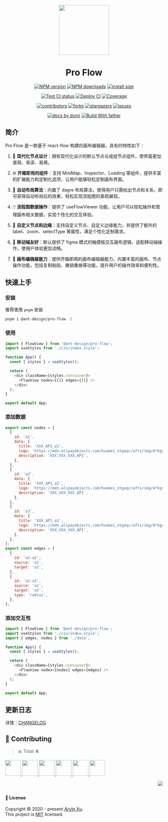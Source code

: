 <p align="center">
  <img width="160" src="https://mdn.alipayobjects.com/huamei_d2ejos/afts/img/A*j10nRoiMh0MAAAAAAAAAAAAADvl6AQ/original">
</p>
<h1 align="center">Pro Flow</h1>

<div align="center">

[![NPM version][npm-image]][npm-url] [![NPM downloads][download-image]][download-url] [![install size][npm-size]][npm-size-url]

[![Test CI status][test-ci]][test-ci-url] [![Deploy CI][release-ci]][release-ci-url] [![Coverage][coverage]][codecov-url]

[![contributors][contributors-shield]][contributors-url] [![forks][forks-shield]][forks-url] [![stargazers][stargazers-shield]][stargazers-url] [![issues][issues-shield]][issues-url]

[![ docs by dumi][dumi-url]](https://d.umijs.org/) [![Build With father][father-url]](https://github.com/umijs/father/)

<!-- gitpod url -->

[gitpod-badge]: https://img.shields.io/badge/Gitpod-ready--to--code-blue?logo=gitpod
[gitpod-url]: https://gitpod.io/#https://github.com/ant-design/pro-flow

<!-- umi url -->

[dumi-url]: https://img.shields.io/badge/docs%20by-dumi-blue
[father-url]: https://img.shields.io/badge/build%20with-father-028fe4.svg

<!-- npm url -->

[npm-image]: http://img.shields.io/npm/v/@ant-design/pro-flow.svg?style=flat-square&color=deepgreen&label=latest
[npm-url]: http://npmjs.org/package/@ant-design/pro-flow
[npm-size]: https://img.shields.io/bundlephobia/minzip/@ant-design/pro-flow?color=deepgreen&label=gizpped%20size&style=flat-square
[npm-size-url]: https://packagephobia.com/result?p=@ant-design/pro-flow

<!-- coverage -->

[coverage]: https://codecov.io/gh/ant-design/pro-flow/branch/master/graph/badge.svg
[codecov-url]: https://codecov.io/gh/ant-design/pro-flow/branch/master

<!-- Github CI -->

[test-ci]: https://github.com/ant-design/pro-flow/workflows/Test%20CI/badge.svg
[release-ci]: https://github.com/ant-design/pro-flow/workflows/Release%20CI/badge.svg
[test-ci-url]: https://github.com/ant-design/pro-flow/actions?query=workflow%3ATest%20CI
[release-ci-url]: https://github.com/ant-design/pro-flow/actions?query=workflow%3ARelease%20CI
[download-image]: https://img.shields.io/npm/dm/@ant-design/pro-flow.svg?style=flat-square
[download-url]: https://npmjs.org/package/@ant-design/pro-flow

</div>

## 简介

Pro Flow 是一款基于 react-flow 构建的画布编辑器。具有的特性如下：

1. 💠 **现代化节点设计**：拥有现代化设计的默认节点与成组节点组件，使界面更加直观、易读、易用。

2. 🌐 **开箱即用的组件**：支持 MiniMap、Inspector、Loading 等组件，提供丰富的扩展能力和定制化选项，让用户能够轻松定制画布界面。

3. 🎨 **自动布局算法**：内置了 dagre 布局算法，使得用户只需给出节点和关系，即可获得自动布局后的效果，轻松实现流程图的美观展现。

4. 🖱️ **流程图数据操作**：提供了 useFlowViewer 功能，让用户可以轻松操作和管理画布相关数据，实现个性化的交互体验。

5. 🧩 **自定义节点和边缘**：支持自定义节点、自定义边缘能力，并提供了额外的 label、zoom、selectType 等属性，满足个性化定制需求。

6. 📱 **移动端友好**：默认提供了 figma 模式的触摸板交互画布逻辑，适配移动端操作，使用户体验更加流畅。

7. 🎨 **画布编辑器能力**：提供开箱即用的画布编辑器能力，内置丰富的画布、节点操作功能，包括复制粘贴、撤销重做等功能，提升用户的操作效率和便利性。

## 快速上手

### 安装

推荐使用 `pnpm` 安装

```bash
pnpm i @ant-design/pro-flow -S
```

### 使用

```js
import { FlowView } from '@ant-design/pro-flow';
import useStyles from './css/index.style';

function App() {
  const { styles } = useStyles();

  return (
    <div className={styles.container}>
      <FlowView nodes={[]} edges={[]} />
    </div>
  );
}

export default App;
```

### 添加数据

```js
export const nodes = [
  {
    id: 'a1',
    data: {
      title: 'XXX_API_a1',
      logo: 'https://mdn.alipayobjects.com/huamei_ntgeqc/afts/img/A*kgyiRKi04eUAAAAAAAAAAAAADvuvAQ/original',
      description: 'XXX_XXX_XXX_API',
    },
  },
  {
    id: 'a2',
    data: {
      title: 'XXX_API_a2',
      logo: 'https://mdn.alipayobjects.com/huamei_ntgeqc/afts/img/A*kgyiRKi04eUAAAAAAAAAAAAADvuvAQ/original',
      description: 'XXX_XXX_XXX_API',
    },
  },
  {
    id: 'a3',
    data: {
      title: 'XXX_API_a3',
      logo: 'https://mdn.alipayobjects.com/huamei_ntgeqc/afts/img/A*kgyiRKi04eUAAAAAAAAAAAAADvuvAQ/original',
      description: 'XXX_XXX_XXX_API',
    },
  },
];
export const edges = [
  {
    id: 'a1-a2',
    source: 'a1',
    target: 'a2',
  },
  {
    id: 'a1-a3',
    source: 'a1',
    target: 'a3',
    type: 'radius',
  },
];
```

### 添加交互性

```js
import { FlowView } from '@ant-design/pro-flow';
import useStyles from './css/index.style';
import { edges, nodes } from './data';

function App() {
  const { styles } = useStyles();

  return (
    <div className={styles.container}>
      <FlowView nodes={nodes} edges={edges} />
    </div>
  );
}

export default App;
```

## 更新日志

详情：[CHANGELOG](./CHANGELOG.md)

## 🤝 Contributing

<!-- CONTRIBUTION GROUP -->

> 📊 Total: <kbd>**6**</kbd>

<a href="https://github.com/arvinxx" title="arvinxx">
  <img src="https://avatars.githubusercontent.com/u/28616219?v=4" width="50" />
</a>
<a href="https://github.com/ModestFun" title="ModestFun">
  <img src="https://avatars.githubusercontent.com/u/61576426?v=4" width="50" />
</a>
<a href="https://github.com/actions-user" title="actions-user">
  <img src="https://avatars.githubusercontent.com/u/65916846?v=4" width="50" />
</a>
<a href="https://github.com/chenshuai2144" title="chenshuai2144">
  <img src="https://avatars.githubusercontent.com/u/8186664?v=4" width="50" />
</a>
<a href="https://github.com/meganjohnson96" title="meganjohnson96">
  <img src="https://avatars.githubusercontent.com/u/136729222?v=4" width="50" />
</a>
<a href="https://github.com/KazooTTT" title="KazooTTT">
  <img src="https://avatars.githubusercontent.com/u/31075337?v=4" width="50" />
</a>

<!-- CONTRIBUTION END -->

<div align="right">

[![][back-to-top]](#readme-top)

## </div>

#### 📝 License

Copyright © 2020 - present [Arvin Xu][profile-url]. <br />
This project is [MIT](./LICENSE) licensed.

<!-- LINK GROUP -->

[profile-url]: https://github.com/arvinxx

<!-- SHIELD LINK GROUP -->

[back-to-top]: https://img.shields.io/badge/-BACK_TO_TOP-151515?style=flat-square

<!-- contributors -->

[contributors-shield]: https://img.shields.io/github/contributors/ant-design/pro-flow.svg?style=flat
[contributors-url]: https://github.com/ant-design/pro-flow/graphs/contributors

<!-- forks -->

[forks-shield]: https://img.shields.io/github/forks/ant-design/pro-flow.svg?style=flat
[forks-url]: https://github.com/ant-design/pro-flow/network/members

<!-- stargazers -->

[stargazers-shield]: https://img.shields.io/github/stars/ant-design/pro-flow.svg?style=flat
[stargazers-url]: https://github.com/ant-design/pro-flow/stargazers

<!-- issues -->

[issues-shield]: https://img.shields.io/github/issues/ant-design/pro-flow.svg?style=flat
[issues-url]: https://github.com/ant-design/pro-flow/issues/new/choose
